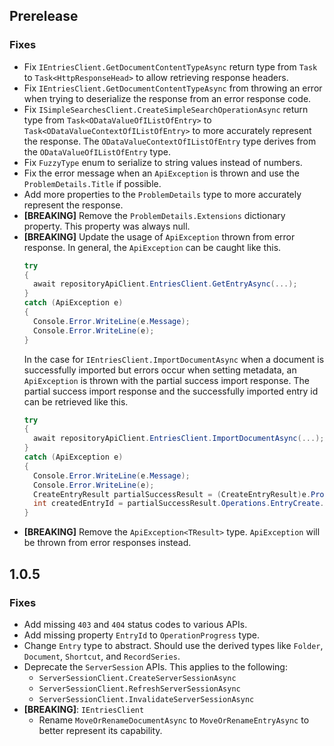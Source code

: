## Prerelease

### Fixes
- Fix `IEntriesClient.GetDocumentContentTypeAsync` return type from `Task` to `Task<HttpResponseHead>` to allow retrieving response headers.
- Fix `IEntriesClient.GetDocumentContentTypeAsync` from throwing an error when trying to deserialize the response from an error response code.
- Fix `ISimpleSearchesClient.CreateSimpleSearchOperationAsync` return type from `Task<ODataValueOfIListOfEntry>` to `Task<ODataValueContextOfIListOfEntry>` to more accurately represent the response. The `ODataValueContextOfIListOfEntry` type derives from the `ODataValueOfIListOfEntry` type.
- Fix `FuzzyType` enum to serialize to string values instead of numbers.
- Fix the error message when an `ApiException` is thrown and use the `ProblemDetails.Title` if possible.
- Add more properties to the `ProblemDetails` type to more accurately represent the response.
- **[BREAKING]** Remove the `ProblemDetails.Extensions` dictionary property. This property was always null.
- **[BREAKING]** Update the usage of `ApiException` thrown from error response. In general, the `ApiException` can be caught like this.
  ```c#
  try
  {
    await repositoryApiClient.EntriesClient.GetEntryAsync(...);
  }
  catch (ApiException e)
  {
    Console.Error.WriteLine(e.Message);
    Console.Error.WriteLine(e);
  }
  ```
  In the case for `IEntriesClient.ImportDocumentAsync` when a document is successfully imported but errors occur when setting metadata, an `ApiException` is thrown with the partial success import response. The partial success import response and the successfully imported entry id can be retrieved like this.
  ```c#
  try
  {
    await repositoryApiClient.EntriesClient.ImportDocumentAsync(...);
  }
  catch (ApiException e)
  {
    Console.Error.WriteLine(e.Message);
    Console.Error.WriteLine(e);
    CreateEntryResult partialSuccessResult = (CreateEntryResult)e.ProblemDetails.AdditionalProperties[typeof(CreateEntryResult).Name];
    int createdEntryId = partialSuccessResult.Operations.EntryCreate.EntryId;
  }
  ```
- **[BREAKING]** Remove the `ApiException<TResult>` type. `ApiException` will be thrown from error responses instead.

## 1.0.5

### Fixes
- Add missing `403` and `404` status codes to various APIs.
- Add missing property `EntryId` to `OperationProgress` type.
- Change `Entry` type to abstract. Should use the derived types like `Folder`, `Document`, `Shortcut`, and `RecordSeries`.
- Deprecate the `ServerSession` APIs. This applies to the following:
  - `ServerSessionClient.CreateServerSessionAsync`
  - `ServerSessionClient.RefreshServerSessionAsync`
  - `ServerSessionClient.InvalidateServerSessionAsync`
- **[BREAKING]**: `IEntriesClient`
  - Rename `MoveOrRenameDocumentAsync` to `MoveOrRenameEntryAsync` to better represent its capability.
